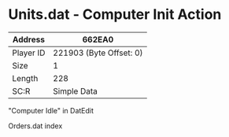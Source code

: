 #  Units.dat - Computer Init Action
Address   | 662EA0
----------|-------------
Player ID | 221903 (Byte Offset: 0)
Size 	  | 1
Length 	  | 228
SC:R      | Simple Data

"Computer Idle" in DatEdit
Orders.dat index
